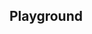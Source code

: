 <script setup>
import SwaggerUI from "@/swagger/view/SwaggerUI.vue";

import vlrAllRecordsWithQueryJson from "@/swagger/json/vlr/solr/all-record-with-query.json";
import vlrAllRecordsJson from "@/swagger/json/vlr/solr/all-record.json";
import vlrAllRecordsWithCountryJson from "@/swagger/json/vlr/solr/all-record-with-country.json";
import vlrAllRecordsWithRegionJson from "@/swagger/json/vlr/solr/all-record-with-region.json";
import vlrAllRecordsWithSubFiltersJson from "@/swagger/json/vlr/solr/all-record-with-subfilters.json";

import baseJson from "@/swagger/json/records/solr/base.json";

import { mergeSwaggerWithBase, deepClone } from "@/utils"

const swaggerSpecs = [
  { json: mergeSwaggerWithBase(deepClone(baseJson), vlrAllRecordsJson, ['paths']) ,protected: false },
  { json: mergeSwaggerWithBase(deepClone(baseJson), vlrAllRecordsWithCountryJson, ['paths']) ,protected: false },
  { json: mergeSwaggerWithBase(deepClone(baseJson), vlrAllRecordsWithQueryJson, ['paths']) ,protected: false },
  { json: mergeSwaggerWithBase(deepClone(baseJson), vlrAllRecordsWithRegionJson, ['paths']), protected: false },
  { json: mergeSwaggerWithBase(deepClone(baseJson), vlrAllRecordsWithSubFiltersJson, ["paths"]), protected: false },
];

</script>

<!--@include: @/../components/records/solr.md-->

## Playground

<SwaggerUI :swaggerSpecs="swaggerSpecs"/>

